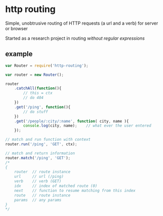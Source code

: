 # http routing

Simple, unobtrusive routing of HTTP requests (a url and a verb) for
server or browser

Started as a research project in routing *without regular expressions*

## example

```js
var Router = require('http-routing');

var router = new Router();

router
	.catchAll(function(){
		// this = ctx
		// do 404
	})
	.get('/ping', function(){
		// do stuff
	})
	.get('/people/:city/:name', function( city, name ){
		console.log(city, name);	// what ever the user entered
	});

// match and run function with context
router.run('/ping', 'GET', ctx);

// match and return information
router.match('/ping', 'GET');
/*
{
	router	// route instance
	url		// url (/ping)
	verb	// verb (GET)
	idx		// index of matched route (0)
	next	// function to resume matching from this index
	route	// route instance
	params	// any params
}
*/
```
